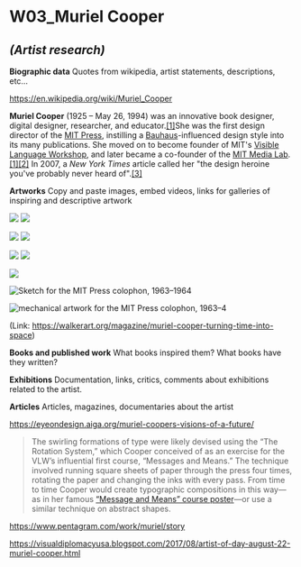 # W03_Muriel Cooper

## *(Artist research)*

**Biographic data**
Quotes from wikipedia, artist statements, descriptions, etc…

https://en.wikipedia.org/wiki/Muriel_Cooper


**Muriel Cooper** (1925 – May 26, 1994) was an innovative book designer, digital designer, researcher, and educator.[[1]](https://en.wikipedia.org/wiki/Muriel_Cooper#cite_note-AIGA-1)She was the first design director of the [MIT Press](https://en.wikipedia.org/wiki/MIT_Press), instilling a [Bauhaus](https://en.wikipedia.org/wiki/Bauhaus)-influenced design style into its many publications. She moved on to become founder of MIT's [Visible Language Workshop](https://en.wikipedia.org/wiki/Visible_Language_Workshop), and later became a co-founder of the [MIT Media Lab](https://en.wikipedia.org/wiki/MIT_Media_Lab).[[1]](https://en.wikipedia.org/wiki/Muriel_Cooper#cite_note-AIGA-1)[[2]](https://en.wikipedia.org/wiki/Muriel_Cooper#cite_note-2) In 2007, a *New York Times* article called her "the design heroine you've probably never heard of".[[3]](https://en.wikipedia.org/wiki/Muriel_Cooper#cite_note-Rawsthorn-3)

**Artworks**
Copy and paste images, embed videos, links for galleries of inspiring and descriptive artwork

![](https://paper-attachments.dropbox.com/s_3D714C52889532140A7324D399A97E1A59E72CB8BDD0861696B48E966FCDE837_1636482110257_img-muriel-cooper-2152143432677.jpeg)
![](https://paper-attachments.dropbox.com/s_3D714C52889532140A7324D399A97E1A59E72CB8BDD0861696B48E966FCDE837_1636482148633_tumblr_n133vvqBvE1rpgpe2o1_500.jpeg)

![](https://paper-attachments.dropbox.com/s_3D714C52889532140A7324D399A97E1A59E72CB8BDD0861696B48E966FCDE837_1636482165090_cooper-casey-5.jpeg)
![](https://paper-attachments.dropbox.com/s_3D714C52889532140A7324D399A97E1A59E72CB8BDD0861696B48E966FCDE837_1636482306265_book_cover.jpeg)

![](https://paper-attachments.dropbox.com/s_3D714C52889532140A7324D399A97E1A59E72CB8BDD0861696B48E966FCDE837_1636482236123_tumblr_n13lixUug01rpgpe2o1_1280.jpeg)
![](https://paper-attachments.dropbox.com/s_3D714C52889532140A7324D399A97E1A59E72CB8BDD0861696B48E966FCDE837_1636482361352_8c33b55430f8cb2e7564aba820be340f.jpeg)

![](https://paper-attachments.dropbox.com/s_3D714C52889532140A7324D399A97E1A59E72CB8BDD0861696B48E966FCDE837_1636482400623_cooper-cover.png)




![Sketch for the MIT Press colophon, 1963–1964](http://blogs.walkerart.org/design/files/2014/02/tumblr_n15rp5dgsc1s9ihgzo1_r1_500.jpg)

![mechanical artwork for the MIT Press colophon, 1963–4](http://blogs.walkerart.org/design/files/2014/02/tumblr_n0xwgenv1F1s9ihgzo2_r1_500.jpg)


(Link: https://walkerart.org/magazine/muriel-cooper-turning-time-into-space)


**Books and published work**
What books inspired them?
What books have they written?

**Exhibitions**
Documentation, links, critics, comments about exhibitions related to the artist.

**Articles**
Articles, magazines, documentaries about the artist


https://eyeondesign.aiga.org/muriel-coopers-visions-of-a-future/

> The swirling formations of type were likely devised using the “The Rotation System,” which Cooper conceived of as an exercise for the VLW’s influential first course, “Messages and Means.” The technique involved running square sheets of paper through the press four times, rotating the paper and changing the inks with every pass. From time to time Cooper would create typographic compositions in this way—as in her famous [“Message and Means” course poster](https://i0.wp.com/blog.baselinemagazine.com/wp-content/uploads/2014/11/message-and-means-course.jpg)—or use a similar technique on abstract shapes.



https://www.pentagram.com/work/muriel/story

https://visualdiplomacyusa.blogspot.com/2017/08/artist-of-day-august-22-muriel-cooper.html


